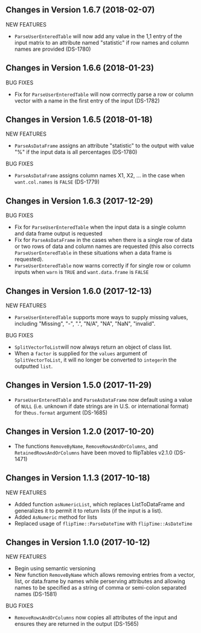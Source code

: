 Changes in Version 1.6.7 (2018-02-07)
--------------------------------------------------------

NEW FEATURES

* `ParseUserEnteredTable` will now add any value in the 1,1 entry of
  the input matrix to an attribute named "statistic" if row names and
  column names are provided (DS-1780)


Changes in Version 1.6.6 (2018-01-23)
--------------------------------------------------------

BUG FIXES

* Fix for `ParseUserEnteredTable` will now corrrectly parse a row or
  column vector with a name in the first entry of the input (DS-1782)

Changes in Version 1.6.5 (2018-01-18)
--------------------------------------------------------

NEW FEATURES

* `ParseAsDataFrame` assigns an attribute "statistic" to the output
  with value "%" if the input data is all percentages (DS-1780)

BUG FIXES

* `ParseAsDataFrame` assigns column names X1, X2, ... in the case
when `want.col.names` is `FALSE` (DS-1779)

Changes in Version 1.6.3 (2017-12-29)
--------------------------------------------------------

BUG FIXES

* Fix for `ParseUserEnteredTable` when the input data is a single
  column and data frame output is requested
* Fix for `ParseAsDataFrame` in the cases when there is a single row
  of data or two rows of data and column names are requested (this
  also corrects `ParseUserEnteredTable` in these situations when a
  data frame is requested).  
* `ParseUserEnteredTable` now warns correctly if for single row or
  column inputs when `warn` is `TRUE` and `want.data.frame` is `FALSE`
  

Changes in Version 1.6.0 (2017-12-13)
--------------------------------------------------------

NEW FEATURES

* `ParseUserEnteredTable` supports more ways to supply missing
  values, including "Missing", "-", ".", "N/A", "NA", "NaN", "invalid".

BUG FIXES

* `SplitVectorToList`will now always return an object of class list.
* When a `factor` is supplied for the `values` argument of
  `SplitVectorToList`, it will no longer be converted to `integer`in
  the outputted `list`.

Changes in Version 1.5.0 (2017-11-29)
--------------------------------------------------------

* `ParseUserEnteredTable` and `ParseAsDataFrame` now default using a 
value of `NULL` (i.e. unknown if date strings are in U.S. or
international format) for the`us.format` argument (DS-1685)

Changes in Version 1.2.0 (2017-10-20)
--------------------------------------------------------

* The functions `RemoveByName`, `RemoveRowsAndOrColumns`,
and `RetainedRowsAndOrColumns` have been moved to 
flipTables v2.1.0 (DS-1471)


Changes in Version 1.1.3 (2017-10-18)
--------------------------------------------------------

NEW FEATURES

* Added function `asNumericList`, which replaces ListToDataFrame and generalizes it
    to permit it to return lists (if the input is a list).
* Added `AsNumeric` method for lists
* Replaced usage of `flipTime::ParseDateTime` with `flipTime::AsDateTime`


Changes in Version 1.1.0 (2017-10-12)
--------------------------------------------------------

NEW FEATURES

* Begin using semantic versioning
* New function `RemoveByName` which allows removing entries from a
  vector, list, or data.frame by names while perserving attributes and allowing names
  to be specified as a string of comma or semi-colon separated names (DS-1581)

BUG FIXES

* `RemoveRowsAndOrColumns` now copies all attributes of the input and
  ensures they are returned in the output (DS-1565)
